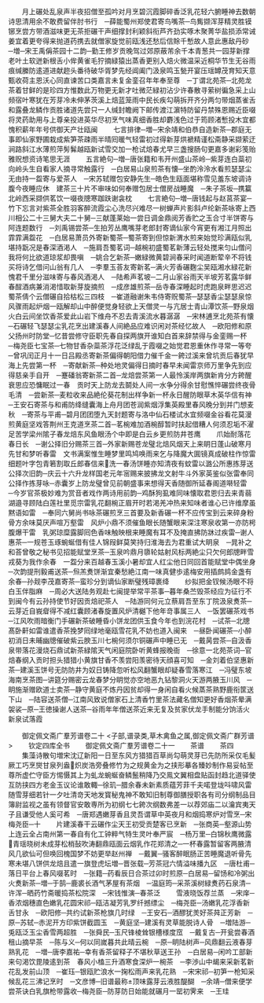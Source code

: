 <!-- { "loadSidebar": true } -->
　　月上碾处乱泉声半夜招僧至孤吟对月烹碧沉霞脚碎香泛乳花轻六腑睡神去数朝诗思清用余不敢费留伴肘书行　─薛能蜀州郑使君寄鸟嘴茶─鸟觜撷浑芽精灵胜镆铘烹尝方带酒滋味更无茶拒碾干声细撑封利颖斜衔芦齐劲实啄木聚菁华盐损添常诫姜宜着更夸得来抛道药携去就僧家旋觉前瓯浅还愁后信賖千慙故人意此惠敌丹砂　─増─宋王禹偁茶园十二韵─勤王修岁贡晚驾过郊原蔽芾余千本青葱共一园芽新撑老叶土软迸新根舌小侔黄雀毛狞摘緑猿出蒸香更别入焙火微温采近桐华节生无谷雨痕缄縢防逺道进献趂头番待破华胥梦先经阊阖门汲泉鸣玉甃开宴压瑶罇茂育知天意甄收荷主恩沃心同直谏苦口类嘉言未复金銮召年年奉至尊　─丁谓北苑茶─北苑龙茶着甘鲜的是珍四方惟数此万物更无新才吐微茫緑初沾少许春散寻萦树徧急采上山频宿叶寒犹在芳芽冷未伸茅茨溪上焙蓝笼雨中民长疾勾萌拆开齐分两匀带烟蒸雀舌和露叠龙鳞作贡胜诸道先尝只一人缄封瞻阙下邮传渡江濵特防留丹禁殊恩赐近臣啜将灵药助用与上尊亲投进英华尽初烹气味真细香胜却麝浅色过于筠顾渚慙投木宜都愧积薪年年号供御天产壮瓯闽
　　七言排律─増─宋余靖和伯恭自造新茶─郡庭无事即仙家野圃栽成紫笋茶疎雨半晴囘暖气轻雷初过得新芽烘褫精谨松斋静采撷萦迂涧路斜江水薄煎萍髣髴越瓯新试雪交加一枪试焙春尤早三盏搜肠句更嘉多谢彩笺贻雅贶想资诗笔思无涯
　　五言絶句─増─唐张籍和韦开州盛山茶岭─紫芽连白蘂初向岭头生自看家人摘寻常触露行　─白居易山泉煎茶有懐─坐酌泠泠水看煎瑟瑟尘无由持一盌寄与爱茶人　─宋苏轼赠包安静先生─皓色生瓯面堪称雪见羞东坡调诗腹今夜睡应休　建茶三十片不审味如何奉赠包居士僧房战睡魔　─朱子茶坂─携籯北岭西采撷供茗饮一啜夜牕寒跏趺谢衾枕
　　七言絶句─増─唐钱起与赵莒茶宴─竹下忘言对紫茶全胜羽客醉流霞尘心洗尽兴难尽一树蝉声片影斜卢纶新茶咏寄上西川相公二十三舅大夫二十舅─三献蓬莱始一尝日调金鼎阅芳香贮之玉合寸半饼寄与阿连题数行　─刘禹锡尝茶─生拍芳丛鹰嘴芽老郎封寄谪仙家今宵更有湘江月照出霏霏满盌花　─白居易萧员外寄新蜀茶─蜀茶寄到但惊新渭水煎来始觉珍满瓯似乳堪持翫况是春深酒渇人　─施肩吾蜀茗词─越椀初盛蜀茗新薄云轻处搅来匀山僧问我将何比欲道琼浆却畏嗔　─姚合乞新茶─嫩緑微黄碧涧春采时闻道断荤辛不将钱买将诗乞借问山翁有几人　─李羣玉荅友寄新茗─满火芳香碾麴尘吴瓯湘水緑花新愧君千里分滋味寄与春风酒渇人　─陆希声茗坡─二月山家谷雨天半坡芳茗露华鲜春酲酒病兼消渇惜取新芽旋摘煎　─成彦雄煎茶─岳寺春深睡起时虎跑泉畔思迟迟蜀茶倩个云僧碾自拾枯松三四枝　─崔道融谢朱韦侍寄贶蜀茶─瑟瑟香尘瑟瑟泉惊风骤雨起炉烟一瓯解却山中醉便觉身轻欲上天僧灵一与亢居士青山潭饮茶─野泉烟火白云间坐饮香茶爱此山岩下维舟不忍去青溪流水暮潺潺　─宋林逋烹北苑茶有懐─石碾轻飞瑟瑟尘乳花烹出建溪春人间絶品应难识闲对茶经忆故人　─欧阳修和原父扬州时防堂─忆昔尝修守臣职先春自探两旗开谁知白首来辞禁得与金銮赐一杯　─梅尧臣七宝茶─七物甘香杂蘂茶浮花泛绿乱于霞啜之始觉君恩重休作寻常一等夸　─曾巩闰正月十一日吕殿丞寄新茶偏得朝阳借力催千金一銙过溪来曾坑贡后春犹早海上先尝第一杯　─寄献新茶─种处地灵偏得日摘时春早未闻雷京师万里争先到应得慈亲手自开　─蹇磻翁寄新茶二首─龙焙尝茶第一人最怜溪岸两旗新肯分方銙醒衰思应恐慵眠过一春　贡时天上防龙去鬬处人间一水争分得余甘慰憔悴碾尝终夜骨毛清　─尝新茶─麦粒收来品絶伦葵花制出样争新一杯永日醒防眼草木英华信有神　─王安石寄茶与和甫防绛缝囊海上舟月团苍润紫烟浮集英殿里春风晚分到并门想麦秋　─寄茶与平甫─碧月团团堕九天封题寄与洛中仙石楼试水宜频啜金谷看花莫漫煎黄庭坚戏答荆州王克道烹茶二首─茗椀难加酒椀醇暂时扶起借糟人何须忍垢不濯足苦学梁州隂子春龙焙东风鱼眼汤个中即是白云乡更煎防井苍鹰
　　爪始耐落花春日长　─谢公择旧分赐茶三首─外家新赐苍龙璧北焙风烟天上来眀日蓬山破寒月先甘和梦听春雷　文书满案惟生睡梦里鸣鸠唤雨来乞与降魔大圎镜真成破柱作惊雷　细题叶字包青箬割取丘郎春信来洗一春汤饼睡亦知清夜有蚊雷以潞公所惠拣芽送公择次旧韵─庆云十六升龙样国老元年宻赐来披拂龙文射牛斗外家英鉴似张雷奉同公择作拣芽咏─赤囊岁上防龙璧曾见前朝盛事来想得天香随御所延春阁道啭轻雷　─今岁官茶极妙难为赏音者戏作两诗用前韵─鸡酥狗虱难同味懐取君恩归去来青蒻湖邉寻顾陆白莲社里觅宗雷乳花翻椀正眉开时若渇羌冲热来知味者谁心已许维摩虽黙语如雷　─奉同六舅尚书咏茶碾煎烹三首要及新香碾一杯不应传宝到云来碎身粉骨方余味莫厌声喧万壑雷　风炉小鼎不须催鱼眼长随蟹眼来深注寒泉收第一亦防枵腹爆干雷　乳粥琼糜露脚囘色香味触映根来睡魔有耳不及掩直拂防牀过疾雷─谢人惠茶─一规苍玉琢蜿蜒借有佳人锦叚鲜莫笑持归淮海去为君重试大眀泉　─晁补之和荅曾敬之秘书见招能赋堂烹茶─玉泉吟鼎月隳轮姑射风标两絶尘只欠何郎牕畔雪戎葵为我作余春　一盌分来百越春玉溪小暑却宜人红尘他日同回首能赋堂中偶坐身　─次韵提刑毅甫送茶─炰羔煑饼渐宜秦愁絶江南一味真健歩逺梅安用插鹧鸪金盏有余春─孙觌李茂嘉寄茶─蛮珍分到谪仙家断璧残璋裹绛
　　纱拟把金钗候汤眼不将白玉伴脂麻　─周必大送陆务观赴七闽提举常平茶事─暮年桑苎毁茶经应为征行不到闽今有云孙持使节好因贡焙祀茶人　─陆游同何元立蔡肩吾至东丁院汲泉煑茶─云芽近自峩睂得不减红囊顾渚春旋置风炉清樾下他年竒事属三人　─饭罢碾茶戏书─江风吹雨暗衡门手碾新茶破睡昏小饼龙团供玉食今年也到浣花村　─试茶─北牕髙卧鼾如雷谁遣香茶挽梦囘绿地毫瓯雪花乳不妨也道入闽来　─昼卧闻碾茶─小醉初消日未晡幽牕催破紫云腴玉川七椀何须尔铜碾声中睡已无　─戴昺尝茶─自汲香泉带落花漫烧石鼎试新茶緑隂天气闲庭院卧听黄蜂报晚衙　─徐意一北苑茶词─官焙春纲入贡时担头猎猎小黄旗甘香不羡尝阳羡密待天顔喜可知　─金刘着伯坚惠新茶─建溪玉饼号无防防井为奴日铸降忽听松风翻蟹眼却疑春雪落寒江　─冯璧东坡海南烹茶图─讲筵分赐密云龙春梦分眀觉亦空地恶九钻黎洞火天游两腋玉川风　─眀施渐赠欧道士卖茶─静守黄庭不炼丹因贫却得一身闲自看火候蒸茶熟野鹿衔筐送下山　─陆容送茶僧─江南风致说僧家石上清香竹里茶法藏名僧知更好香烟茶晕满袈裟─原─王徳操谢人送茶─谷雨年年僧送茶近来无复及贫家伏龙手制能分饷活火新泉试落霞

　　御定佩文斋广羣芳谱卷二十
<子部,谱录类,草木禽鱼之属,御定佩文斋广群芳谱>
　　钦定四库全书
　　御定佩文斋广羣芳谱卷二十一
　　茶谱
　　茶四
　　集藻诗散句増宋沈辽新阳一日至东风方猎猎百草尚勾萌灵芽已先防所采仅毛髪厥工巧烹爕甘泉列盎炽炭浩旁叠修竹为之规黄金为之挟形摹各臻妙制作易妥帖至尊所虚伫守臣方惕慑其上为虬龙蜿蜒奋鳞鬛稍降乃交鳯文翼相盘贴函封趋北道驿使互防挟四方老金玉议论谁敢輙─徐玑─腊余春未新素质蕴芳菲千夫喏登垅呌啸风雷随雪芽细若针一夕吐清竒天地发寳秘鬼神不敢知旧制尊御膳授职各有司分纲制品目簿尉监视之虽有领督官安敢専所为初纲七七銙次纲数弗差一以荐郊庙二以瀹宾夷天子且谦受他人奚可希　─唐郑遇嫩芽香且灵吾谓草中英夜月和烟捣寒炉对雪烹─宋梅尧臣─十
　　片建溪春干云碾作尘天王初受贡楚客已烹新　─张商英─壑源山势上连云全占南州第一春自有化工钟粹气特生灵叶奉严宸　─杨万里─白锦秋鹰微露青瑶晓树未成芽松梢鼔吹涛翻鼎瓯面云烟乳作花郑清之─一杯春露暂留客两腋清风几欲仙可但唤回槐国梦不妨更举赵州禅　─戴翼─骚客醉眠肠正苦睡魔退听骨先寒未堪八饼供龙焙且遣一旗登虎坛増─晋张载─芳茶冠六情溢味播九区　─唐杜甫─落日平台上春风啜茗时　─张籍─药看辰日合茶过卯时煎原─白居易─留饧和冷粥出火煑新茶─増─于鹄─鹿裘长酒气茅屋有茶烟　─温庭筠─采茶溪树緑煑药石泉清─许浑─晒药竹斋暖捣茶松院深　─宋钱惟演─春茶泛
　　雪液晓饭荐兰蒸　─宋庠─香浓烟穗直色嫩乳花圆宋祁─瓯洁凝芳乳罗纤撼缥尘　─梅尧臣─汤嫩乳花浮香新舌甘永　─欧阳修─共约试新茶枪旗几时绿　─王安石─酒醪犹羙好茶荈正芳新　─原─苏轼─赤泥开方印紫饼截圆玉　─黄庭坚─建溪有灵草能脱诗人骨　─増陆游─兎瓯泛玉尘香雪两超胜　─张舜民─玉尺锋棱耸银槽様度窊　─戴复古─开瓮尝春酒租山摘早茶　─陈与义─何以同嵗暮共此晴云椀　─原─眀陆树声─风鼎翻云液春芽熟乳花　─増─唐李嘉祐─幸有香茶留释子不堪秋草送王孙　─白居易─闲吟工部新来句渇饮毘陵逺到茶　春风小榼三升酒寒食深炉一椀茶　─李渉山中朅来采新茗新花乱发前山顶　─崔珏─银瓯贮浪水一掬松雨声来乳花熟　─宋宋祁─初笋一枪知采候乱花三沸记烹时　─文彦博─旧谱最称顶味露芽云液胜醍醐　─余靖─僧来便学尝茶诀白乳旗枪带露收─梅尧臣─防芽防日始能就碾月一罂初霁来　─王珪
